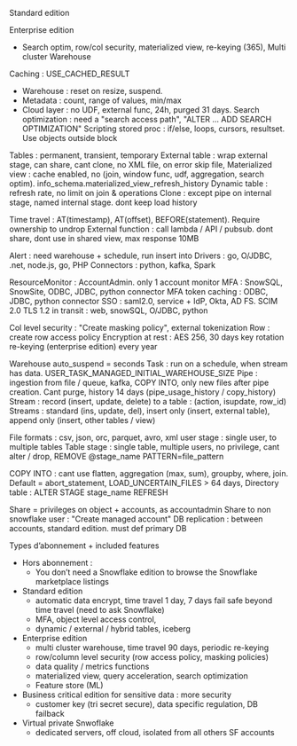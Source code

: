 Standard edition

Enterprise edition
- Search optim, row/col security, materialized view, re-keying (365), Multi cluster Warehouse


Caching : USE_CACHED_RESULT
- Warehouse : reset on resize, suspend.
- Metadata : count, range of values, min/max
- Cloud layer : no UDF, external func, 24h, purged 31 days.
Search optimization : need a "search access path", "ALTER ... ADD SEARCH OPTIMIZATION"
Scripting stored proc : if/else, loops, cursors, resultset. Use objects outside block

Tables : permanent, transient, temporary
External table : wrap external stage, can share, cant clone, no XML file, on error skip file, 
Materialized view : cache enabled, no (join, window func, udf, aggregation, search optim). info_schema.materialized_view_refresh_history
Dynamic table : refresh rate, no limit on join & operations
Clone : except pipe on internal stage, named internal stage. dont keep load history

Time travel : AT(timestamp), AT(offset), BEFORE(statement). Require ownership to undrop
External function : call lambda / API / pubsub. dont share, dont use in shared view, max response 10MB

Alert : need warehouse + schedule, run insert into
Drivers : go, O/JDBC, .net, node.js, go, PHP
Connectors : python, kafka, Spark

ResourceMonitor : AccountAdmin. only 1 account monitor
MFA : SnowSQL, SnowSite, ODBC, JDBC, python connector
MFA token caching : ODBC, JDBC, python connector
SSO : saml2.0, service + IdP, Okta, AD FS. SCIM 2.0
TLS 1.2 in transit : web, snowSQL, O/JDBC, python

Col level security : "Create masking policy", external tokenization
Row : create row access policy
Encryption at rest : AES 256, 30 days key rotation
re-keying (enterprise edition) every year

Warehouse auto_suspend = seconds
Task : run on a schedule, when stream has data. USER_TASK_MANAGED_INITIAL_WAREHOUSE_SIZE
Pipe : ingestion from file / queue, kafka, COPY INTO, only new files after pipe creation. Cant purge, history 14 days (pipe_usage_history / copy_history)
Stream : record (insert, update, delete) to a table : (action, isupdate, row_id)
Streams : standard (ins, update, del), insert only (insert, external table), append only (insert, other tables / view)

File formats : csv, json, orc, parquet, avro, xml
user stage : single user, to multiple tables
Table stage : single table, multiple users, no privilege, cant alter / drop, REMOVE @stage_name PATTERN=file_pattern

COPY INTO : cant use flatten, aggregation (max, sum), groupby, where, join.
Default = abort_statement, LOAD_UNCERTAIN_FILES > 64 days, 
Directory table : ALTER STAGE stage_name REFRESH

Share = privileges on object + accounts, as accountadmin
Share to non snowflake user : "Create managed account"
DB replication : between accounts, standard edition. must def primary DB


Types d’abonnement + included features
- Hors abonnement :
  - You don’t need a Snowflake edition to browse the Snowflake marketplace listings
- Standard edition
  - automatic data encrypt, time travel 1 day, 7 days fail safe beyond time travel (need to ask Snowflake)
  - MFA, object level access control,
  - dynamic / external / hybrid tables, iceberg
- Enterprise edition
  - multi cluster warehouse, time travel 90 days, periodic re-keying
  - row/column level security (row access policy, masking policies)
  - data quality / metrics functions
  - materialized view, query acceleration, search optimization
  - Feature store (ML)
- Business critical edition for sensitive data : more security
  - customer key (tri secret secure), data specific regulation, DB failback
- Virtual private Snwoflake
  - dedicated servers, off cloud, isolated from all others SF accounts
